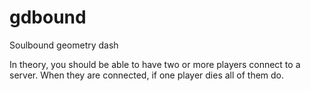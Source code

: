 # gdbound
Soulbound geometry dash

In theory, you should be able to have two or more players connect to a server.
When they are connected, if one player dies all of them do.
